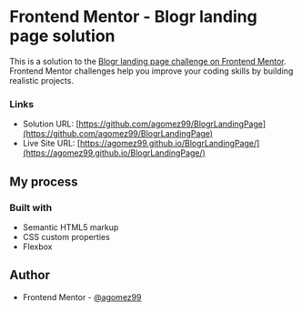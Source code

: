 # Frontend Mentor - Blogr landing page solution

This is a solution to the [Blogr landing page challenge on Frontend Mentor](https://www.frontendmentor.io/challenges/blogr-landing-page-EX2RLAApP). Frontend Mentor challenges help you improve your coding skills by building realistic projects. 

### Links

- Solution URL: [https://github.com/agomez99/BlogrLandingPage](https://github.com/agomez99/BlogrLandingPage)
- Live Site URL: [https://agomez99.github.io/BlogrLandingPage/](https://agomez99.github.io/BlogrLandingPage/)

## My process

### Built with

- Semantic HTML5 markup
- CSS custom properties
- Flexbox

## Author
- Frontend Mentor - [@agomez99](https://www.frontendmentor.io/profile/agomez99)

